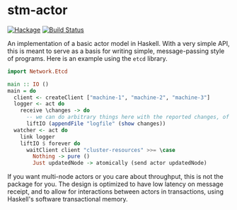 # stm-actor

[![Hackage](https://img.shields.io/hackage/v/stm-actor.svg)](https://hackage.haskell.org/package/stm-actor)
[![Build Status](https://travis-ci.org/SamuelSchlesinger/stm-actor.svg?branch=master)](https://travis-ci.org/SamuelSchlesinger/stm-actor)

An implementation of a basic actor model in Haskell. With a very simple API,
this is meant to serve as a basis for writing simple, message-passing style
of programs. Here is an example using the `etcd` library.

```haskell
import Network.Etcd

main :: IO ()
main = do
  client <- createClient ["machine-1", "machine-2", "machine-3"]
  logger <- act do
    receive \changes -> do
      -- we can do arbitrary things here with the reported changes, of course
      liftIO (appendFile "logfile" (show changes))
  watcher <- act do
    link logger
    liftIO $ forever do
      waitClient client "cluster-resources" >>= \case
        Nothing -> pure ()
        Just updatedNode -> atomically (send actor updatedNode)
```

If you want multi-node actors or you care about throughput, this
is not the package for you. The design is optimized to have low latency on
message receipt, and to allow for interactions between actors in transactions, using
Haskell's software transactional memory.
